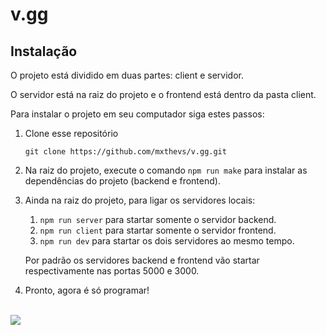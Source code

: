 # v.gg

## Instalação

O projeto está dividido em duas partes: client e servidor.

O servidor está na raiz do projeto e o frontend está dentro da pasta client.

Para instalar o projeto em seu computador siga estes passos:

1. Clone esse repositório

    `` git clone https://github.com/mxthevs/v.gg.git ``

2. Na raiz do projeto, execute o comando `` npm run make `` para instalar as dependências do projeto (backend e frontend).

3. Ainda na raiz do projeto, para ligar os servidores locais:
    1. `` npm run server `` para startar somente o servidor backend.
    2. `` npm run client `` para startar somente o servidor frontend.
    3. `` npm run dev `` para startar os dois servidores ao mesmo tempo. 

    Por padrão os servidores backend e frontend vão startar respectivamente nas portas 5000 e 3000.
    
4. Pronto, agora é só programar!

\
![](https://media.giphy.com/media/uzglgIsyY1Cgg/giphy.gif)